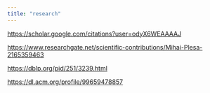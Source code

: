 ```yaml
---
title: "research"
---
```


https://scholar.google.com/citations?user=odyX6WEAAAAJ

https://www.researchgate.net/scientific-contributions/Mihai-Plesa-2165359463

https://dblp.org/pid/251/3239.html

https://dl.acm.org/profile/99659478857
